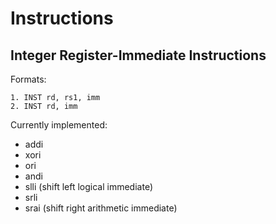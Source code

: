 # Instructions


## Integer Register-Immediate Instructions

Formats:

```
1. INST rd, rs1, imm
2. INST rd, imm
```

Currently implemented:

- addi
- xori
- ori
- andi
- slli (shift left logical immediate)
- srli
- srai (shift right arithmetic immediate)

